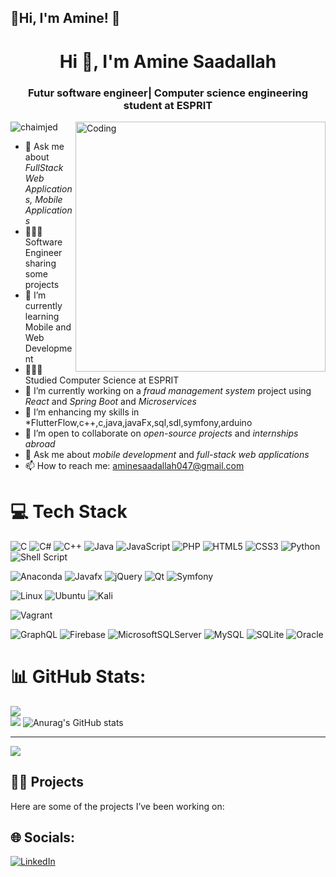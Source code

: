 ## 💫Hi, I'm Amine! 👋

<h1 align="center">Hi 👋, I'm Amine Saadallah</h1>
<h3 align="center">Futur software engineer| Computer science engineering student at ESPRIT</h3>
<img align="right" alt="Coding" width="400" src="https://cdn.dribbble.com/users/926537/screenshots/4502924/media/1dc5c34c0a56efaf6f1b82cf14e8dbf0.gif">
<p align="left"> <img src="https://komarev.com/ghpvc/?username=chaimjed&label=Profile%20views&color=0e75b6&style=flat" alt="chaimjed" /> </p> 
</p>


- 💬 Ask me about *FullStack Web Applications, Mobile Applications*
- 👩🏻‍💻 Software Engineer sharing some projects
- 🌱 I’m currently learning Mobile and Web Development
- 👩🏻‍🎓 Studied Computer Science at ESPRIT
- 🔭 I’m currently working on a *fraud management system* project using *React* and *Spring Boot* and *Microservices*
- 🌱 I’m enhancing my skills in *FlutterFlow,c++,c,java,javaFx,sql,sdl,symfony,arduino
- 👯 I’m open to collaborate on *open-source projects* and *internships abroad*
- 💬 Ask me about *mobile development* and *full-stack web applications*
- 📫 How to reach me: [aminesaadallah047@gmail.com](mailto:aminesaadallah047@gmail.com)

# 💻 Tech Stack
![C](https://img.shields.io/badge/c-%2300599C.svg?style=for-the-badge&logo=c&logoColor=white)
![C#](https://img.shields.io/badge/c%23-%23239120.svg?style=for-the-badge&logo=csharp&logoColor=white)
![C++](https://img.shields.io/badge/c++-%2300599C.svg?style=for-the-badge&logo=c%2B%2B&logoColor=white)
![Java](https://img.shields.io/badge/java-%23ED8B00.svg?style=for-the-badge&logo=openjdk&logoColor=white)
![JavaScript](https://img.shields.io/badge/javascript-%23323330.svg?style=for-the-badge&logo=javascript&logoColor=%23F7DF1E)
![PHP](https://img.shields.io/badge/php-%23777BB4.svg?style=for-the-badge&logo=php&logoColor=white)
![HTML5](https://img.shields.io/badge/html5-%23E34F26.svg?style=for-the-badge&logo=html5&logoColor=white)
![CSS3](https://img.shields.io/badge/css3-%231572B6.svg?style=for-the-badge&logo=css3&logoColor=white)
![Python](https://img.shields.io/badge/python-3670A0?style=for-the-badge&logo=python&logoColor=ffdd54)
![Shell Script](https://img.shields.io/badge/shell_script-%23121011.svg?style=for-the-badge&logo=gnu-bash&logoColor=white)




![Anaconda](https://img.shields.io/badge/Anaconda-%2344A833.svg?style=for-the-badge&logo=anaconda&logoColor=white)
![Javafx](https://img.shields.io/badge/javafx-%23FF0000.svg?style=for-the-badge&logo=javafx&logoColor=white)
![jQuery](https://img.shields.io/badge/jquery-%230769AD.svg?style=for-the-badge&logo=jquery&logoColor=white)
![Qt](https://img.shields.io/badge/Qt-%23217346.svg?style=for-the-badge&logo=Qt&logoColor=white)
![Symfony](https://img.shields.io/badge/symfony-%23000000.svg?style=for-the-badge&logo=symfony&logoColor=white)


![Linux](https://img.shields.io/badge/Linux-FCC624?style=for-the-badge&logo=linux&logoColor=black)
![Ubuntu](https://img.shields.io/badge/Ubuntu-E95420?style=for-the-badge&logo=ubuntu&logoColor=white)
![Kali](https://img.shields.io/badge/Kali-268BEE?style=for-the-badge&logo=kalilinux&logoColor=white)


![Vagrant](https://img.shields.io/badge/vagrant-%231563FF.svg?style=for-the-badge&logo=vagrant&logoColor=white)



![GraphQL](https://img.shields.io/badge/-GraphQL-E10098?style=for-the-badge&logo=graphql&logoColor=white)
![Firebase](https://img.shields.io/badge/firebase-a08021?style=for-the-badge&logo=firebase&logoColor=ffcd34)
![MicrosoftSQLServer](https://img.shields.io/badge/Microsoft%20SQL%20Server-CC2927?style=for-the-badge&logo=microsoft%20sql%20server&logoColor=white)
![MySQL](https://img.shields.io/badge/mysql-4479A1.svg?style=for-the-badge&logo=mysql&logoColor=white)
![SQLite](https://img.shields.io/badge/sqlite-%2307405e.svg?style=for-the-badge&logo=sqlite&logoColor=white)
![Oracle](https://img.shields.io/badge/Oracle-F80000?style=for-the-badge&logo=oracle&logoColor=white)


# 📊 GitHub Stats:
![](https://github-readme-streak-stats.herokuapp.com/?user=aminesaadallah&theme=dark&hide_border=false)<br/>
![](https://github-readme-stats.vercel.app/api/top-langs/?username=aminesaadallah&theme=dark&hide_border=false&include_all_commits=true&count_private=true&layout=compact)
![Anurag's GitHub stats](https://github-readme-stats.vercel.app/api?username=aminesaadallah&show_icons=true&theme=radical)

---
[![](https://visitcount.itsvg.in/api?id=aminesaadallah&label=Profile%20Views&color=3&pretty=true)](https://visitcount.itsvg.in)
## 👨‍💻 Projects

Here are some of the projects I’ve been working on:



## 🌐 Socials:
[![LinkedIn](https://img.shields.io/badge/LinkedIn-%230077B5.svg?logo=linkedin&logoColor=white)]([https://www.linkedin.com/in/mohamed-amine-saadallah-1620a1278/](https://www.linkedin.com/in/mohamed-amine-saadallah-1620a1278/)) 

<!-- Proudly created with GPRM ( https://gprm.itsvg.in ) -->
